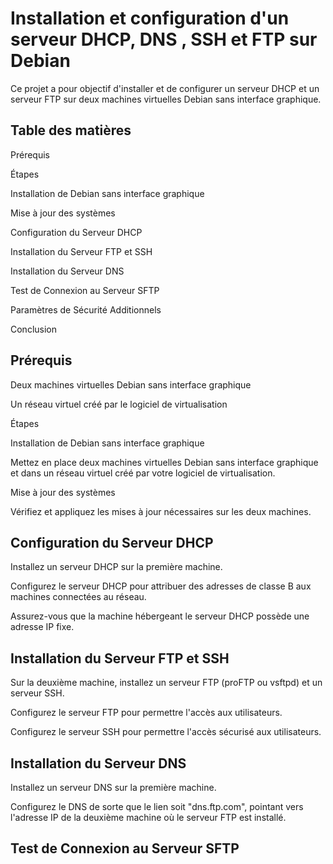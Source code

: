 # Installation et configuration d'un serveur DHCP, DNS , SSH et FTP  sur Debian

Ce projet a pour objectif d'installer et de configurer un serveur DHCP et un serveur FTP sur deux machines virtuelles Debian sans interface graphique.


##  Table des matières
 
Prérequis

Étapes

Installation de Debian sans interface graphique

Mise à jour des systèmes

Configuration du Serveur DHCP

Installation du Serveur FTP et SSH

Installation du Serveur DNS

Test de Connexion au Serveur SFTP

Paramètres de Sécurité Additionnels

Conclusion


## Prérequis


Deux machines virtuelles Debian sans interface graphique

Un réseau virtuel créé par le logiciel de virtualisation


Étapes

Installation de Debian sans interface graphique


Mettez en place deux machines virtuelles Debian sans interface graphique et dans un réseau virtuel créé par votre logiciel de virtualisation.


Mise à jour des systèmes


Vérifiez et appliquez les mises à jour nécessaires sur les deux machines.


## Configuration du Serveur DHCP


Installez un serveur DHCP sur la première machine.

Configurez le serveur DHCP pour attribuer des adresses de classe B aux machines connectées au réseau.

Assurez-vous que la machine hébergeant le serveur DHCP possède une adresse IP fixe.


## Installation du Serveur FTP et SSH


Sur la deuxième machine, installez un serveur FTP (proFTP ou vsftpd) et un serveur SSH.

Configurez le serveur FTP pour permettre l'accès aux utilisateurs.

Configurez le serveur SSH pour permettre l'accès sécurisé aux utilisateurs.


## Installation du Serveur DNS


Installez un serveur DNS sur la première machine.

Configurez le DNS de sorte que le lien soit "dns.ftp.com", pointant vers l'adresse IP de la deuxième machine où le serveur FTP est installé.


## Test de Connexion au Serveur SFTP
